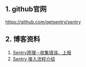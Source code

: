 ## 1. github官网
https://github.com/getsentry/sentry

## 2. 博客资料
1. [Sentry原理--收集错误、上报](https://juejin.cn/post/6957475955858210823)
2. [Sentry 接入流程介绍](https://zhuanlan.zhihu.com/p/161276192)